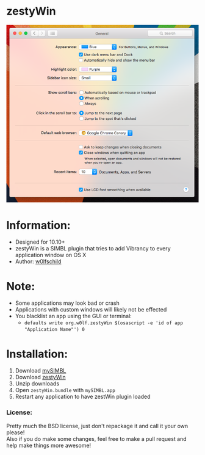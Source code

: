 # zestyWin

![preview](preview.png) 

# Information:

- Designed for 10.10+   
- zestyWin is a SIMBL plugin that tries to add Vibrancy to every application window on OS X    
- Author: [w0lfschild](https://github.com/w0lfschild)

# Note:

- Some applications may look bad or crash
- Applications with custom windows will likely not be effected
- You blacklist an app using the GUI or terminal:
    - `defaults write org.w0lf.zestyWin $(osascript -e 'id of app "Application Name"') 0`

# Installation:

1. Download [mySIMBL](https://github.com/w0lfschild/app_updates/raw/master/mySIMBL/mySIMBL_0.2.5.zip)
2. Download [zestyWin](https://github.com/w0lfschild/zestyWin/raw/master/build/zestyWin.bundle.zip)
3. Unzip downloads
4. Open `zestyWin.bundle` with `mySIMBL.app`
5. Restart any application to have zestWin plugin loaded
	
### License:
Pretty much the BSD license, just don't repackage it and call it your own please!    
Also if you do make some changes, feel free to make a pull request and help make things more awesome!
